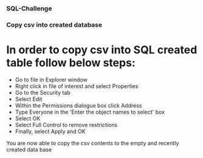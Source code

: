 ### SQL-Challenge

### Copy csv into created database
# In order to copy csv into SQL created table follow below steps:
- Go to file in Explorer window
- Right click in file of interest and select Properties
- Go to the Security tab
- Select Edit
- Within the Permissions dialogue box click Address
- Type Everyone in the 'Enter the object names to select' box
- Select OK
- Select Full Control to remove restrictions
- Finally, select Apply and OK

You are now able to copy the csv contents to the empty and recently created data base